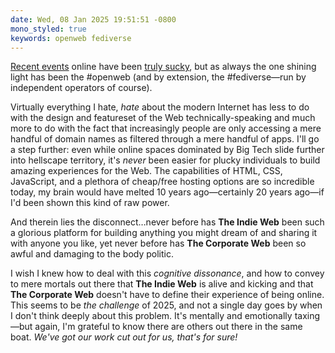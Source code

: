 ```yaml
---
date: Wed, 08 Jan 2025 19:51:51 -0800
mono_styled: true
keywords: openweb fediverse
---
```


[Recent events](https://www.theverge.com/2025/1/7/24338127/meta-end-fact-checking-misinformation-zuckerberg) online have been [truly sucky](https://www.theverge.com/2025/1/7/24338125/meta-mark-zuckerberg-fact-checking-censorship-brendan-carr-trump), but as always the one shining light has been the #openweb (and by extension, the #fediverse—run by independent operators of course).

Virtually everything I hate, _hate_ about the modern Internet has less to do with the design and featureset of the Web technically-speaking and much more to do with the fact that increasingly people are only accessing a mere handful of domain names as filtered through a mere handful of apps. I'll go a step further: even while online spaces dominated by Big Tech slide further into hellscape territory, it's _never_ been easier for plucky individuals to build amazing experiences for the Web. The capabilities of HTML, CSS, JavaScript, and a plethora of cheap/free hosting options are so incredible today, my brain would have melted 10 years ago—certainly 20 years ago—if I'd been shown this kind of raw power.

And therein lies the disconnect…never before has **The Indie Web** been such a glorious platform for building anything you might dream of and sharing it with anyone you like, yet never before has **The Corporate Web** been so awful and damaging to the body politic.

I wish I knew how to deal with this _cognitive dissonance_, and how to convey to mere mortals out there that **The Indie Web** is alive and kicking and that **The Corporate Web** doesn't have to define their experience of being online. This seems to be _the challenge_ of 2025, and not a single day goes by when I don't think deeply about this problem. It's mentally and emotionally taxing—but again, I'm grateful to know there are others out there in the same boat. _We've got our work cut out for us, that's for sure!_

